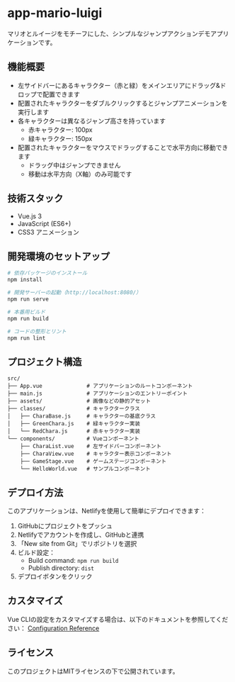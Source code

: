 # app-mario-luigi

マリオとルイージをモチーフにした、シンプルなジャンプアクションデモアプリケーションです。

## 機能概要

- 左サイドバーにあるキャラクター（赤と緑）をメインエリアにドラッグ&ドロップで配置できます
- 配置されたキャラクターをダブルクリックするとジャンプアニメーションを実行します
- 各キャラクターは異なるジャンプ高さを持っています
  - 赤キャラクター: 100px
  - 緑キャラクター: 150px
- 配置されたキャラクターをマウスでドラッグすることで水平方向に移動できます
  - ドラッグ中はジャンプできません
  - 移動は水平方向（X軸）のみ可能です

## 技術スタック

- Vue.js 3
- JavaScript (ES6+)
- CSS3 アニメーション

## 開発環境のセットアップ

```bash
# 依存パッケージのインストール
npm install

# 開発サーバーの起動（http://localhost:8080/）
npm run serve

# 本番用ビルド
npm run build

# コードの整形とリント
npm run lint
```

## プロジェクト構造

```
src/
├── App.vue              # アプリケーションのルートコンポーネント
├── main.js              # アプリケーションのエントリーポイント
├── assets/              # 画像などの静的アセット
├── classes/             # キャラクタークラス
│   ├── CharaBase.js     # キャラクターの基底クラス
│   ├── GreenChara.js    # 緑キャラクター実装
│   └── RedChara.js      # 赤キャラクター実装
└── components/          # Vueコンポーネント
    ├── CharaList.vue    # 左サイドバーコンポーネント
    ├── CharaView.vue    # キャラクター表示コンポーネント
    ├── GameStage.vue    # ゲームステージコンポーネント
    └── HelloWorld.vue   # サンプルコンポーネント
```

## デプロイ方法

このアプリケーションは、Netlifyを使用して簡単にデプロイできます：

1. GitHubにプロジェクトをプッシュ
2. Netlifyでアカウントを作成し、GitHubと連携
3. 「New site from Git」でリポジトリを選択
4. ビルド設定：
   - Build command: `npm run build`
   - Publish directory: `dist`
5. デプロイボタンをクリック

## カスタマイズ

Vue CLIの設定をカスタマイズする場合は、以下のドキュメントを参照してください：
[Configuration Reference](https://cli.vuejs.org/config/)

## ライセンス

このプロジェクトはMITライセンスの下で公開されています。
